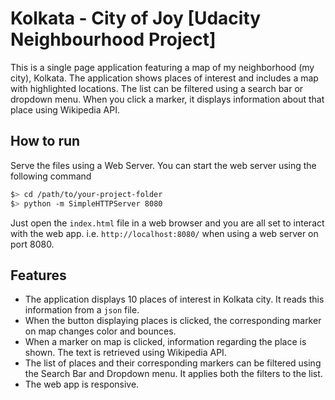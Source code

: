 # Kolkata - City of Joy [Udacity Neighbourhood Project]

This is a single page application featuring a map of my neighborhood (my city), Kolkata. The application shows places of interest and includes a map with  highlighted locations. The list can be filtered using a search bar or dropdown menu. When you click a marker, it displays information about that place using Wikipedia API.

## How to run
Serve the files using a Web Server.
You can start the web server using the following command

```bash
$> cd /path/to/your-project-folder
$> python -m SimpleHTTPServer 8080
```
Just open the `index.html` file in a web browser and you are all set to interact with the web app.
i.e. `http://localhost:8080/` when using a web server on port 8080.

## Features
* The application displays 10 places of interest in Kolkata city. It reads this information from a `json` file.
* When the button displaying places is clicked, the corresponding marker on map changes color and bounces.
* When a marker on map is clicked, information regarding the place is shown. The text is retrieved using Wikipedia API.
* The list of places and their corresponding markers can be filtered using the Search Bar and Dropdown menu. It applies both the filters to the list.
* The web app is responsive.
